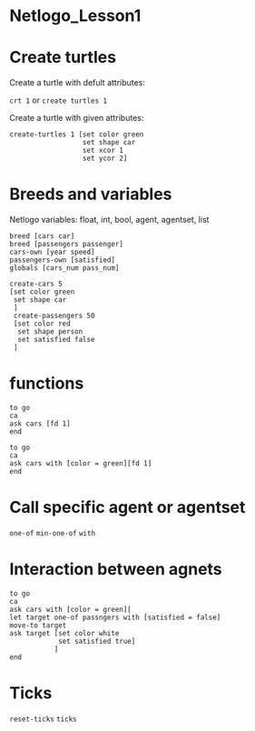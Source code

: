 # Netlogo_Lesson1

# Create turtles

Create a turtle with defult attributes:

```crt 1``` or 
```create turtles 1 ```

Create a turtle with given attributes:

```
create-turtles 1 [set color green
                  set shape car
                  set xcor 1
                  set ycor 2]
```
 
# Breeds and variables

Netlogo variables: float, int, bool, agent, agentset, list

```
breed [cars car]
breed [passengers passenger]
cars-own [year speed]
passengers-own [satisfied]
globals [cars_num pass_num]

create-cars 5
[set color green
 set shape car
 ]
 create-passengers 50
 [set color red
  set shape person
  set satisfied false
 ]
```

# functions

```
to go
ca
ask cars [fd 1] 
end
```

```
to go
ca
ask cars with [color = green][fd 1] 
end
```

# Call specific agent or  agentset

`one-of`
`min-one-of`
`with`

# Interaction between agnets
```
to go
ca
ask cars with [color = green][
let target one-of passngers with [satisfied = false]
move-to target
ask target [set color white 
            set satisfied true]
           ] 
end
```
# Ticks
`reset-ticks` 
`ticks`
